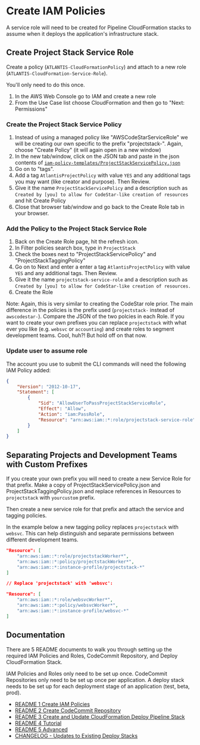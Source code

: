 # Create IAM Policies

A service role will need to be created for Pipeline CloudFormation stacks to assume when it deploys the application's infrastructure stack.

## Create Project Stack Service Role

Create a policy (`ATLANTIS-CloudFormationPolicy`) and attach to a new role (`ATLANTIS-CloudFormation-Service-Role`).

You'll only need to do this once.

1. In the AWS Web Console go to IAM and create a new role
2. From the Use Case list choose CloudFormation and then go to "Next: Permissions"

### Create the Project Stack Service Policy

1. Instead of using a managed policy like "AWSCodeStarServiceRole" we will be creating our own specific to the prefix "projectstack-". Again, choose "Create Policy" (it will again open in a new window)
2. In the new tab/window, click on the JSON tab and paste in the json contents of [`iam-policy-templates/ProjectStackServicePolicy.json`](iam-policy-templates/ProjectStackServicePolicy.json)
3. Go on to "tags".
4. Add a tag `AtlantisProjectPolicy` with value `YES` and any additional tags you may want (like creator and purpose). Then Review.
5. Give it the name `ProjectStackServicePolicy` and a description such as `Created by [you] to allow for CodeStar-like creation of resources` and hit Create Policy
6. Close that browser tab/window and go back to the Create Role tab in your browser. 

### Add the Policy to the Project Stack Service Role

1. Back on the Create Role page, hit the refresh icon.
2. In Filter policies search box, type in `ProjectStack`
3. Check the boxes next to "ProjectStackServicePolicy" and "ProjectStackTaggingPolicy"
4. Go on to Next and enter a enter a tag `AtlantisProjectPolicy` with value `YES` and any additional tags. Then Review.
5. Give it the name `projectstack-service-role` and a description such as `Created by [you] to allow for CodeStar-like creation of resources.`
6. Create the Role

Note: Again, this is very similar to creating the CodeStar role prior. The main difference in the policies is the prefix used (`projectstack-` instead of `awscodestar-`). Compare the JSON of the two polcies in each Role. If you want to create your own prefixes you can replace `projectstack` with what ever you like (e.g. `websvc` or `accounting`) and create roles to segment development teams. Cool, huh?! But hold off on that now.

### Update user to assume role

The account you use to submit the CLI commands will need the following IAM Policy added: 

```JSON
{
    "Version": "2012-10-17",
    "Statement": [
        {
            "Sid": "AllowUserToPassProjectStackServiceRole",
            "Effect": "Allow",
            "Action": "iam:PassRole",
            "Resource": "arn:aws:iam::*:role/projectstack-service-role"
        }
    ]
}
```

## Separating Projects and Development Teams with Custom Prefixes

If you create your own prefix you will need to create a new Service Role for that prefix. Make a copy of ProjectStackServicePolicy.json and ProjectStackTaggingPolicy.json and replace references in Resources to `projectstack` with `yourcustom` prefix.

Then create a new service role for that prefix and attach the service and tagging policies.

In the example below a new tagging policy replaces `projectstack` with `websvc`. This can help distinguish and separate permissions between different development teams.

```json
"Resource": [
	"arn:aws:iam::*:role/projectstackWorker*",
	"arn:aws:iam::*:policy/projectstackWorker*",
	"arn:aws:iam::*:instance-profile/projectstack-*"
]

// Replace 'projectstack' with 'websvc':

"Resource": [
	"arn:aws:iam::*:role/websvcWorker*",
	"arn:aws:iam::*:policy/websvcWorker*",
	"arn:aws:iam::*:instance-profile/websvc-*"
]			
```

## Documentation

There are 5 README documents to walk you through setting up the required IAM Policies and Roles, CodeCommit Repository, and Deploy CloudFormation Stack. 

IAM Policies and Roles only need to be set up once. CodeCommit Repositories only need to be set up once per application. A deploy stack needs to be set up for each deployment stage of an application (test, beta, prod).

- [README 1 Create IAM Policies](README-1-IAM-Policies.md)
- [README 2 Create CodeCommit Repository](README-2-CodeCommit-Repository.md)
- [README 3 Create and Update CloudFormation Deploy Pipeline Stack](README-3-CloudFormation-Deploy-Stack.md)
- [README 4 Tutorial](README-4-Tutorial.md)
- [README 5 Advanced](README-5-Advanced.md)
- [CHANGELOG - Updates to Existing Deploy Stacks](CHANGELOG.md)
